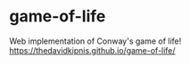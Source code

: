 # game-of-life
Web implementation of Conway's game of life!
https://thedavidkipnis.github.io/game-of-life/
